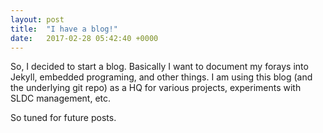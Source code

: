 ```yaml
---
layout: post
title:  "I have a blog!"
date:   2017-02-28 05:42:40 +0000
---
```


So, I decided to start a blog.  Basically I want to document my forays into Jekyll, embedded programing, and other things.
I am using this blog (and the underlying git repo) as a HQ for various projects, experiments with SLDC management, etc.

So tuned for future posts.